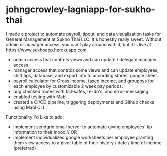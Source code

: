 # johngcrowley-lagniapp-for-sukho-thai
I made a project to automate payroll, tipout, and data visualization tasks for General Management at Sukho Thai LLC.
It's honestly really sweet. 
Without admin or manager access, you can't play around with it, but it is live at https://www.sukhoapp.herokuapp.com

- admin access that controls views and can update / delegate manager access
- manager access that controls some views and can update employees, shift tips, database, and export info to according stores' google sheet. 
- payroll calculator for Gross income, taxed income, and groupbys for each employee by customizable 2 week pay periods. 
- bug checked routes with fail-safes, re-do's, and error-messaging
- enabled testing with Mabl 
- created a CI/CD pipeline, triggering deployments and Github checks using Mabl CLI

Functionality I'd Like to add:
- implement sendgrid email server to automate giving employees' tip information to their inbox // 
OR
- implement individualized google worksheets per employee granting them view access to a pivot table of their history / date / time of income (preferred)
